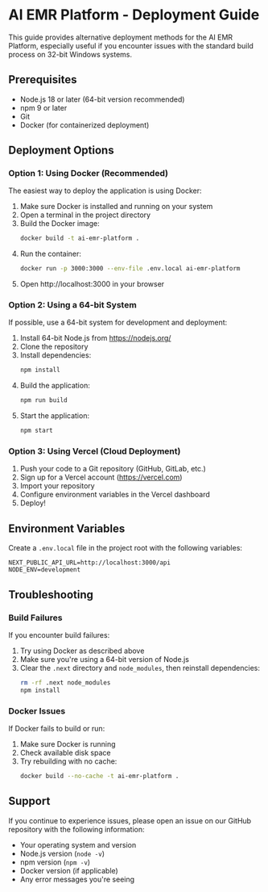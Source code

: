 # AI EMR Platform - Deployment Guide

This guide provides alternative deployment methods for the AI EMR Platform, especially useful if you encounter issues with the standard build process on 32-bit Windows systems.

## Prerequisites

- Node.js 18 or later (64-bit version recommended)
- npm 9 or later
- Git
- Docker (for containerized deployment)

## Deployment Options

### Option 1: Using Docker (Recommended)

The easiest way to deploy the application is using Docker:

1. Make sure Docker is installed and running on your system
2. Open a terminal in the project directory
3. Build the Docker image:
   ```bash
   docker build -t ai-emr-platform .
   ```
4. Run the container:
   ```bash
   docker run -p 3000:3000 --env-file .env.local ai-emr-platform
   ```
5. Open http://localhost:3000 in your browser

### Option 2: Using a 64-bit System

If possible, use a 64-bit system for development and deployment:

1. Install 64-bit Node.js from https://nodejs.org/
2. Clone the repository
3. Install dependencies:
   ```bash
   npm install
   ```
4. Build the application:
   ```bash
   npm run build
   ```
5. Start the application:
   ```bash
   npm start
   ```

### Option 3: Using Vercel (Cloud Deployment)

1. Push your code to a Git repository (GitHub, GitLab, etc.)
2. Sign up for a Vercel account (https://vercel.com)
3. Import your repository
4. Configure environment variables in the Vercel dashboard
5. Deploy!

## Environment Variables

Create a `.env.local` file in the project root with the following variables:

```
NEXT_PUBLIC_API_URL=http://localhost:3000/api
NODE_ENV=development
```

## Troubleshooting

### Build Failures

If you encounter build failures:
1. Try using Docker as described above
2. Make sure you're using a 64-bit version of Node.js
3. Clear the `.next` directory and `node_modules`, then reinstall dependencies:
   ```bash
   rm -rf .next node_modules
   npm install
   ```

### Docker Issues

If Docker fails to build or run:
1. Make sure Docker is running
2. Check available disk space
3. Try rebuilding with no cache:
   ```bash
   docker build --no-cache -t ai-emr-platform .
   ```

## Support

If you continue to experience issues, please open an issue on our GitHub repository with the following information:
- Your operating system and version
- Node.js version (`node -v`)
- npm version (`npm -v`)
- Docker version (if applicable)
- Any error messages you're seeing
